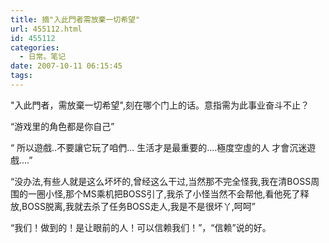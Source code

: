 ```yaml
---
title: 摘"入此門者需放棄一切希望"
url: 455112.html
id: 455112
categories:
  - 日常。笔记
date: 2007-10-11 06:15:45
tags:
---
```


"入此門者，需放棄一切希望",刻在哪个门上的话。意指需为此事业奋斗不止？

“游戏里的角色都是你自己”

“ 所以遊戲..不要讓它玩了咱們... 生活才是最重要的....極度空虛的人 才會沉迷遊戲....”

“没办法,有些人就是这么坏坏的,曾经这么干过,当然那不完全怪我,我在清BOSS周围的一圈小怪,那个MS乘机把BOSS引了,我杀了小怪当然不会帮他,看他死了释放,BOSS脱离,我就去杀了任务BOSS走人,我是不是很坏丫,呵呵”

“我们！做到的！是让眼前的人！可以信赖我们！”，“信赖”说的好。